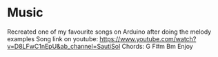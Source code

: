 # Music
Recreated one of my favourite songs on Arduino after doing the melody examples
Song link on youtube:
https://www.youtube.com/watch?v=D8LFwC1nEpU&ab_channel=SautiSol
Chords: G F#m Bm
Enjoy
